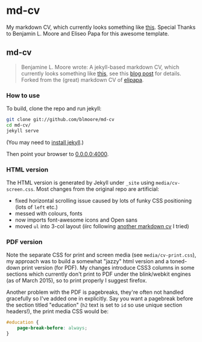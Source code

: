 # md-cv
My markdown CV, which currently looks something like [this](http://cv.adamdjbrett.com). Special Thanks to Benjamin L. Moore and Eliseo Papa for this awesome template.

## md-cv
>Benjamine L. Moore wrote:
A jekyll-based markdown CV, which currently looks something like [this](http://blm.io/cv/), see this [blog post](http://blm.io/blog/markdown-academic-cv/) for details. Forked from the (great) markdown CV of [elipapa](https://github.com/elipapa/markdown-cv).

### How to use

To build, clone the repo and run jekyll:

```bash
git clone git://github.com/blmoore/md-cv
cd md-cv/
jekyll serve
```
(You may need to [install jekyll](https://jekyllrb.com/docs/installation/).)

Then point your browser to [0.0.0.0:4000](http://0.0.0.0:4000).

### HTML version

The HTML version is generated by Jekyll under `_site` using `media/cv-screen.css`. Most changes from the original repo are artificial:

* fixed horizontal scrolling issue caused by lots of funky CSS positioning (lots of `left` etc.)
* messed with colours, fonts
* now imports font-awesome icons and Open sans
* moved `ul` into 3-col layout (iirc following [another markdown cv](https://github.com/davidhampgonsalves/resume) I tried)

### PDF version

Note the separate CSS for print and screen media (see `media/cv-print.css`), my approach was to build a somewhat "jazzy" html version and a toned-down print version (for PDF). My changes introduce CSS3 columns in some sections which currently don't print to PDF under the blink/webkit engines (as of March 2015), so to print properly I suggest firefox.

Another problem with the PDF is pagebreaks, they're often not handled gracefully so I've added one in explicitly. Say you want a pagebreak before the section titled "education" (`h2` text is set to `id` so use unique section headers!), the print media CSS would be:

```CSS
#education {
	page-break-before: always;
}
```
